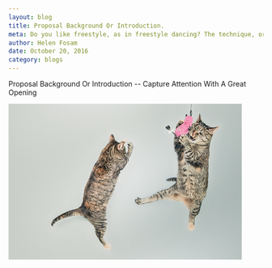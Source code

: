 ```yaml
---
layout: blog
title: Proposal Background Or Introduction.
meta: Do you like freestyle, as in freestyle dancing? The technique, organization, and finish is entirely up to you.
author: Helen Fosam
date: October 20, 2016
category: blogs
---
```



Proposal Background Or Introduction -- Capture Attention With A Great Opening

![blog-3-img](assets/img/blog-6-pic.png)
